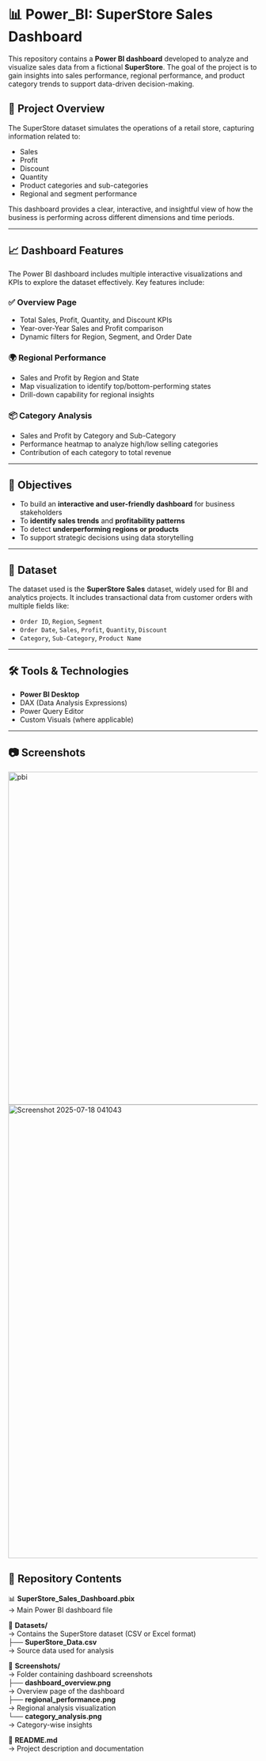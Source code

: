 # 📊 Power_BI: SuperStore Sales Dashboard

This repository contains a **Power BI dashboard** developed to analyze and visualize sales data from a fictional **SuperStore**. The goal of the project is to gain insights into sales performance, regional performance, and product category trends to support data-driven decision-making.

## 📌 Project Overview

The SuperStore dataset simulates the operations of a retail store, capturing information related to:

- Sales
- Profit
- Discount
- Quantity
- Product categories and sub-categories
- Regional and segment performance

This dashboard provides a clear, interactive, and insightful view of how the business is performing across different dimensions and time periods.

---

## 📈 Dashboard Features

The Power BI dashboard includes multiple interactive visualizations and KPIs to explore the dataset effectively. Key features include:

### ✅ **Overview Page**
- Total Sales, Profit, Quantity, and Discount KPIs
- Year-over-Year Sales and Profit comparison
- Dynamic filters for Region, Segment, and Order Date

### 🌍 **Regional Performance**
- Sales and Profit by Region and State
- Map visualization to identify top/bottom-performing states
- Drill-down capability for regional insights

### 📦 **Category Analysis**
- Sales and Profit by Category and Sub-Category
- Performance heatmap to analyze high/low selling categories
- Contribution of each category to total revenue

---

## 🎯 Objectives

- To build an **interactive and user-friendly dashboard** for business stakeholders
- To **identify sales trends** and **profitability patterns**
- To detect **underperforming regions or products**
- To support strategic decisions using data storytelling

---

## 📂 Dataset

The dataset used is the **SuperStore Sales** dataset, widely used for BI and analytics projects. It includes transactional data from customer orders with multiple fields like:

- `Order ID`, `Region`, `Segment`
- `Order Date`, `Sales`, `Profit`, `Quantity`, `Discount`
- `Category`, `Sub-Category`, `Product Name`

---

## 🛠 Tools & Technologies

- **Power BI Desktop**
- DAX (Data Analysis Expressions)
- Power Query Editor
- Custom Visuals (where applicable)

---

## 📷 Screenshots
<img width="1209" height="673" alt="pbi" src="https://github.com/user-attachments/assets/8257c710-7de6-43a8-a7fb-f78e86010d90" />
<img width="1645" height="917" alt="Screenshot 2025-07-18 041043" src="https://github.com/user-attachments/assets/d79f6755-b232-4170-b183-522eb4dc7d73" />


## 📁 Repository Contents

📊 **SuperStore_Sales_Dashboard.pbix**  
→ Main Power BI dashboard file  

📂 **Datasets/**  
→ Contains the SuperStore dataset (CSV or Excel format)  
├── **SuperStore_Data.csv**  
→ Source data used for analysis  

📸 **Screenshots/**  
→ Folder containing dashboard screenshots  
├── **dashboard_overview.png**  
→ Overview page of the dashboard  
├── **regional_performance.png**  
→ Regional analysis visualization  
└── **category_analysis.png**  
→ Category-wise insights  

📄 **README.md**  
→ Project description and documentation  




